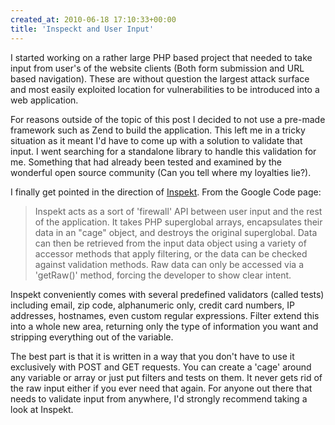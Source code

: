 ```yaml
---
created_at: 2010-06-18 17:10:33+00:00
title: 'Inspeckt and User Input'
---
```


I started working on a rather large PHP based project that needed to take input
from user's of the website clients (Both form submission and URL based
navigation). These are without question the largest attack surface and most
easily exploited location for vulnerabilities to be introduced into a web
application.

For reasons outside of the topic of this post I decided to not use a pre-made
framework such as Zend to build the application. This left me in a tricky
situation as it meant I'd have to come up with a solution to validate that
input. I went searching for a standalone library to handle this validation for
me. Something that had already been tested and examined by the wonderful open
source community (Can you tell where my loyalties lie?).

I finally get pointed in the direction of [Inspekt][1]. From the Google Code
page:

> Inspekt acts as a sort of 'firewall' API between user input and the rest  of
> the application.  It takes PHP superglobal arrays, encapsulates  their data
> in an "cage" object, and destroys the original superglobal.   Data can then
> be retrieved from the input data object using a variety of  accessor methods
> that apply filtering, or the data can be checked  against validation methods.
> Raw data can only be accessed via a  'getRaw()' method, forcing the developer
> to show clear intent.

Inspekt conveniently comes with several predefined validators (called tests)
including email, zip code, alphanumeric only, credit card numbers, IP
addresses, hostnames, even custom regular expressions. Filter extend this into
a whole new area, returning only the type of information you want and stripping
everything out of the variable.

The best part is that it is written in a way that you don't have to use it
exclusively with POST and GET requests. You can create a 'cage' around any
variable or array or just put filters and tests on them. It never gets rid of
the raw input either if you ever need that again. For anyone out there that
needs to validate input from anywhere, I'd strongly recommend taking a look at
Inspekt.

[1]: http://code.google.com/p/inspekt/
